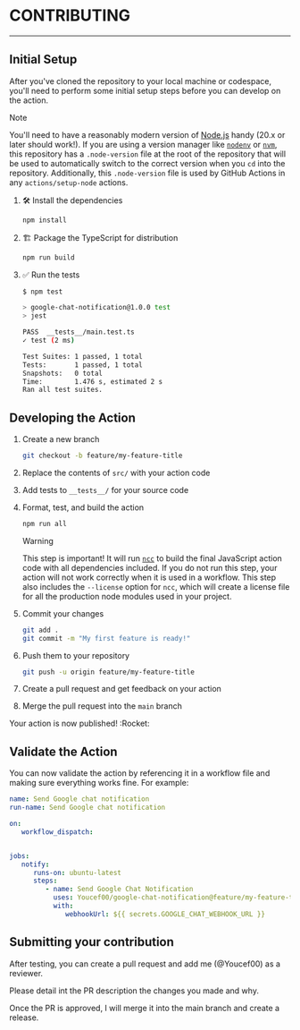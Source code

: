 # CONTRIBUTING

---  

## Initial Setup

After you've cloned the repository to your local machine or codespace, you'll
need to perform some initial setup steps before you can develop on the action.

> [!NOTE]
>
> You'll need to have a reasonably modern version of
> [Node.js](https://nodejs.org) handy (20.x or later should work!). If you are
> using a version manager like [`nodenv`](https://github.com/nodenv/nodenv) or
> [`nvm`](https://github.com/nvm-sh/nvm), this repository has a `.node-version`
> file at the root of the repository that will be used to automatically switch
> to the correct version when you `cd` into the repository. Additionally, this
> `.node-version` file is used by GitHub Actions in any `actions/setup-node`
> actions.

1. :hammer_and_wrench: Install the dependencies

   ```bash
   npm install
   ```

2. :building_construction: Package the TypeScript for distribution

   ```bash
   npm run build
   ```

3. :white_check_mark: Run the tests

   ```bash
   $ npm test

   > google-chat-notification@1.0.0 test
   > jest
   
   PASS  __tests__/main.test.ts
   ✓ test (2 ms)
   
   Test Suites: 1 passed, 1 total
   Tests:       1 passed, 1 total
   Snapshots:   0 total
   Time:        1.476 s, estimated 2 s
   Ran all test suites.
   ```

## Developing the Action

1. Create a new branch

   ```bash
   git checkout -b feature/my-feature-title
   ```

2. Replace the contents of `src/` with your action code
3. Add tests to `__tests__/` for your source code
4. Format, test, and build the action

   ```bash
   npm run all
   ```

   > [!WARNING]
   >
   > This step is important! It will run [`ncc`](https://github.com/vercel/ncc)
   > to build the final JavaScript action code with all dependencies included.
   > If you do not run this step, your action will not work correctly when it is
   > used in a workflow. This step also includes the `--license` option for
   > `ncc`, which will create a license file for all the production node
   > modules used in your project.

5. Commit your changes

   ```bash
   git add .
   git commit -m "My first feature is ready!"
   ```

6. Push them to your repository

   ```bash
   git push -u origin feature/my-feature-title
   ```

7. Create a pull request and get feedback on your action
8. Merge the pull request into the `main` branch

Your action is now published! :Rocket:


## Validate the Action

You can now validate the action by referencing it in a workflow file and making sure everything works fine. For
example:

```yaml
name: Send Google chat notification
run-name: Send Google chat notification

on:
   workflow_dispatch:


jobs:
   notify:
      runs-on: ubuntu-latest
      steps:
         - name: Send Google Chat Notification
           uses: Youcef00/google-chat-notification@feature/my-feature-title
           with:
              webhookUrl: ${{ secrets.GOOGLE_CHAT_WEBHOOK_URL }}
```

## Submitting your contribution

After testing, you can create a pull request and add me (@Youcef00) as a reviewer. 

Please detail int the PR description the changes you made and why.

Once the PR is approved, I will merge it into the main branch and create a release.